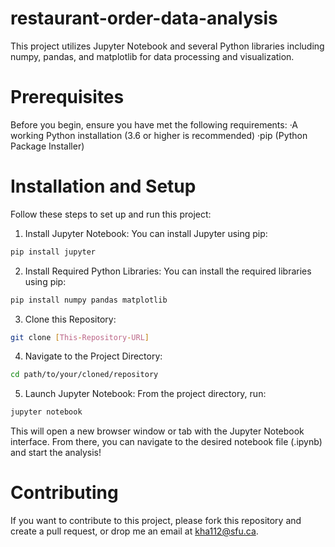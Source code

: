 # restaurant-order-data-analysis
This project utilizes Jupyter Notebook and several Python libraries including numpy, pandas, and matplotlib for data processing and visualization.

# Prerequisites
Before you begin, ensure you have met the following requirements:
·A working Python installation (3.6 or higher is recommended)
·pip (Python Package Installer)

# Installation and Setup
Follow these steps to set up and run this project:

1. Install Jupyter Notebook:
You can install Jupyter using pip:
```bash
pip install jupyter
```

2. Install Required Python Libraries:
You can install the required libraries using pip:
```bash
pip install numpy pandas matplotlib
```

3. Clone this Repository:
```bash
git clone [This-Repository-URL]
```

4. Navigate to the Project Directory:
```bash
cd path/to/your/cloned/repository
```

5. Launch Jupyter Notebook:
From the project directory, run:
```bash
jupyter notebook
```
This will open a new browser window or tab with the Jupyter Notebook interface. From there, you can navigate to the desired notebook file (.ipynb) and start the analysis!

# Contributing
If you want to contribute to this project, please fork this repository and create a pull request, or drop me an email at kha112@sfu.ca.
